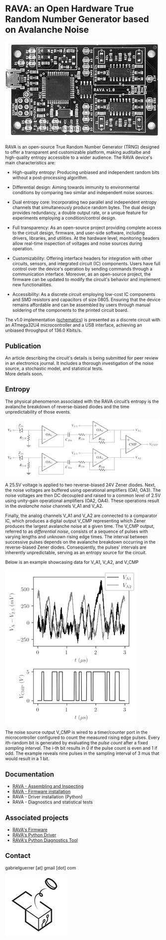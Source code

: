 # RAVA: an Open Hardware True Random Number Generator based on Avalanche Noise

![RAVA photo](v1.0/rng_rava_photo.png)

RAVA is an open-source True Random Number Generator (TRNG) designed to offer a transparent and customizable platform, making auditalbe and high-quality entropy accessible to a wider audience. 
The RAVA device's main characteristics are:

- High-quality entropy: Producing unbiased and independent random bits without a post-processing algorithm.

- Differential design: Aiming towards immunity to environmental conditions by comparing two similar and independent noise sources.

- Dual entropy core: Incorporating two parallel and independent entropy channels that simultaneously produce random bytes. The dual design provides redundancy, a double output rate, or a unique feature for experiments employing a condition/control design.

- Full transparency: As an open-source project providing complete access to the circuit design, firmware, and user-side software, including drivers, libraries, and utilities.  At the hardware level, monitoring headers allow real-time inspection of voltages and noise sources during operation.

- Customizability: Offering interface headers for integration with other circuits, sensors, and integrated circuit (IC) components. Users have full control over the device's operation by sending commands through a communication interface. Moreover, as an open-source project, the firmware can be updated to modify the circuit's behavior and implement new functionalities.

- Accessibility: As a discrete circuit employing low-cost IC components and SMD resistors and capacitors of size 0805. Ensuring that the device remains affordable and can be assembled by users through manual soldering of the components to the printed circuit board. 

The v1.0 implementation ([schematics](v1.0/rng_rava_schematics.png)) is presented as a discrete circuit with an ATmega32U4 microcontroller and a USB interface, achieving an unbiased throughput of 136.0 Kbits/s.

## Publication

<!-- 
For all details, including a thorough investigation of the noise source, a stochastic model, and statistical tests, please see the article 
- [IEEE Access, DOI: X](https://)
--> 
An article describing the circuit's details is being submitted for peer review in an electronics journal. 
It includes a thorough investigation of the noise source, a stochastic model, and statistical tests.  
More details soon.

## Entropy

The physical phenomenon associated with the RAVA circuit’s entropy is the avalanche breakdown of reverse-biased diodes and the time unpredictability of those events.

![RAVA entropy schematics](images/rng_rava_entropy_schematics.png)

A 25.5V voltage is applied to two reverse-biased 24V Zener diodes. 
Next, the noise voltages are buffered using operational amplifiers (OA1, OA3).
The noise voltages are then DC decoupled and raised to a common level of 2.5V using unity-gain operational amplifiers (OA2, OA4). 
These operations result in the *avalanche noise* channels V_A1 and V_A2.

Finally, the analog channels V_A1 and V_A2 are connected to a comparator IC, which produces a digital output V_CMP representing which Zener produces the largest avalanche noise at a given time.
The V_CMP output, referred to as *differential noise*, consists of a sequence of pulses with varying lengths and unknown rising edge times. 
The interval between successive pulses depends on the avalanche breakdown occurring in the reverse-biased Zener diodes. 
Consequently, the pulses' intervals are inherently unpredictable, serving as an entropy source for the circuit.

Below is an example showcasing data for V_A1, V_A2, and V_CMP

![RAVA entropy example](images/rng_rava_entropy_example.png)

The noise source output V_CMP is wired to a timer/counter port in the microcontroller configured to count the measured rising edge pulses.
Every ith-random bit is generated by evaluating the *pulse count* after a fixed *sampling interval*. 
The i-th bit results in 0 if the pulse count is even and 1 if odd.
The example reveals nine pulses in the sampling interval of 3 mus that would result in a 1 bit.

## Documentation

- [RAVA - Assembling and Inspecting](https://github.com/gabrielguerrer/rng_rava/wiki/RAVA-%E2%80%90-Assembling-and-Inspecting)
- [RAVA - Firmware installation](https://github.com/gabrielguerrer/rng_rava_firmware/wiki/RAVA-%E2%80%90-Firmware-installation)
- RAVA - Driver installation (Python)
- RAVA - Diagnostics and statistical tests

## Associated projects

- [RAVA's Firmware](https://github.com/gabrielguerrer/rng_rava_firmware)
- [RAVA's Python Driver](https://github.com/gabrielguerrer/rng_rava_driver_py)
- [RAVA's Python Diagnostics Tool](https://github.com/gabrielguerrer/rng_rava_diagnostics_py)

## Contact

gabrielguerrer [at] gmail [dot] com

![RAVA logo](images/rng_rava_logo.png)